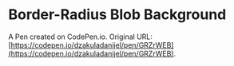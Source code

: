 # Border-Radius Blob Background

A Pen created on CodePen.io. Original URL: [https://codepen.io/dzakuladanijel/pen/GRZrWEB](https://codepen.io/dzakuladanijel/pen/GRZrWEB).

